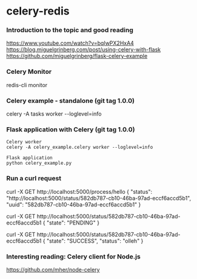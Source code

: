 # celery-redis

### Introduction to the topic and good reading
https://www.youtube.com/watch?v=bqIwPX2HxA4 <br>
https://blog.miguelgrinberg.com/post/using-celery-with-flask <br>
https://github.com/miguelgrinberg/flask-celery-example <br>

### Celery Monitor
redis-cli monitor

### Celery example - standalone (git tag 1.0.0)
celery -A tasks worker --loglevel=info


### Flask application with Celery (git tag 1.0.0)
```
Celery worker
celery -A celery_example.celery worker --loglevel=info

Flask application
python celery_example.py
```

### Run a curl request
curl -X GET http://localhost:5000/process/hello
{
  "status": "http://localhost:5000/status/582db787-cb10-46ba-97ad-eccf6accd5b1",
  "uuid": "582db787-cb10-46ba-97ad-eccf6accd5b1"
}

curl -X GET http://localhost:5000/status/582db787-cb10-46ba-97ad-eccf6accd5b1
{
  "state": "PENDING"
}

curl -X GET http://localhost:5000/status/582db787-cb10-46ba-97ad-eccf6accd5b1
{
  "state": "SUCCESS",
  "status": "olleh"
}



### Interesting reading: Celery client for Node.js
https://github.com/mher/node-celery